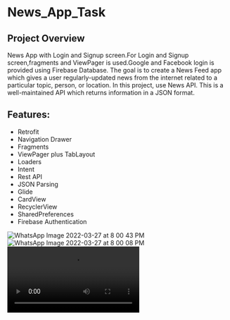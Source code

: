 # News_App_Task
## Project Overview
News App with Login and Signup screen.For Login and Signup screen,fragments and ViewPager is used.Google and Facebook login is provided using Firebase Database.
The goal is to create a News Feed app which gives a user regularly-updated news from the internet related to a particular topic, person, or location. 
In this project, use News API. This is a well-maintained API which returns information in a JSON format.

## Features:

* Retrofit
* Navigation Drawer
* Fragments
* ViewPager plus TabLayout
* Loaders
* Intent
* Rest API
* JSON Parsing
* Glide
* CardView
* RecyclerView
* SharedPreferences
* Firebase Authentication

![WhatsApp Image 2022-03-27 at 8 00 43 PM](https://user-images.githubusercontent.com/91408347/160286644-48affcef-84f8-4f72-9596-610c7f6f3382.jpeg)
![WhatsApp Image 2022-03-27 at 8 00 08 PM](https://user-images.githubusercontent.com/91408347/160286649-f6e1dfc1-c164-4e56-886e-e92e43d9c28e.jpeg)
![WhatsApp Image 2022-03-27 at 8 00 08 PM](https://user-images.githubusercontent.com/91408347/160286728-ee1fff37-0c03-4dee-89db-bb9d9c748a44.mp4)

